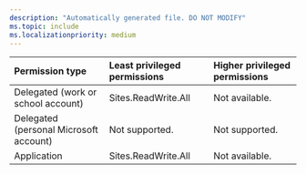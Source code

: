 ```yaml
---
description: "Automatically generated file. DO NOT MODIFY"
ms.topic: include
ms.localizationpriority: medium
---
```


|Permission type|Least privileged permissions|Higher privileged permissions|
|:---|:---|:---|
|Delegated (work or school account)|Sites.ReadWrite.All|Not available.|
|Delegated (personal Microsoft account)|Not supported.|Not supported.|
|Application|Sites.ReadWrite.All|Not available.|